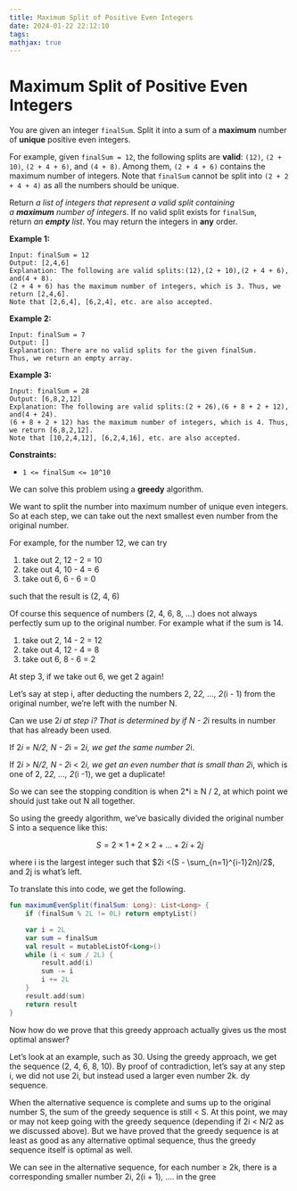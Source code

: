 ```yaml
---
title: Maximum Split of Positive Even Integers
date: 2024-01-22 22:12:10
tags:
mathjax: true
---
```

# Maximum Split of Positive Even Integers

You are given an integer `finalSum`. Split it into a sum of a **maximum** number of **unique** positive even integers.

For example, given `finalSum = 12`, the following splits are **valid**: `(12)`, `(2 + 10)`, `(2 + 4 + 6)`, and `(4 + 8)`. Among them, `(2 + 4 + 6)` contains the maximum number of integers. Note that `finalSum` cannot be split into `(2 + 2 + 4 + 4)` as all the numbers should be unique.

Return *a list of integers that represent a valid split containing a **maximum** number of integers*. If no valid split exists for `finalSum`, return *an **empty** list*. You may return the integers in **any** order.

**Example 1:**

```
Input: finalSum = 12
Output: [2,4,6]
Explanation: The following are valid splits:(12),(2 + 10),(2 + 4 + 6), and(4 + 8).
(2 + 4 + 6) has the maximum number of integers, which is 3. Thus, we return [2,4,6].
Note that [2,6,4], [6,2,4], etc. are also accepted.
```

**Example 2:**

```
Input: finalSum = 7
Output: []
Explanation: There are no valid splits for the given finalSum.
Thus, we return an empty array.
```

**Example 3:**

```
Input: finalSum = 28
Output: [6,8,2,12]
Explanation: The following are valid splits:(2 + 26),(6 + 8 + 2 + 12), and(4 + 24).
(6 + 8 + 2 + 12) has the maximum number of integers, which is 4. Thus, we return [6,8,2,12].
Note that [10,2,4,12], [6,2,4,16], etc. are also accepted.
```

**Constraints:**

- `1 <= finalSum <= 10^10`

We can solve this problem using a **greedy** algorithm.

We want to split the number into maximum number of unique even integers. So at each step, we can take out the next smallest even number from the original number.

For example, for the number 12, we can try

1. take out 2, 12 - 2 = 10
2. take out 4, 10 - 4 = 6
3. take out 6, 6 - 6 = 0

such that the result is (2, 4, 6)

Of course this sequence of numbers (2, 4, 6, 8, …) does not always perfectly sum up to the original number. For example what if the sum is 14.

1. take out 2, 14 - 2 = 12
2. take out 4, 12 - 4 = 8
3. take out 6, 8 - 6 = 2

At step 3, if we take out 6, we get 2 again!

Let’s say at step i, after deducting the numbers 2, 2*2, …, 2*(i - 1) from the original number, we’re left with the number N.

Can we use 2*i at step i? That is determined by if N - 2*i results in number that has already been used.

If 2*i = N/2, N - 2*i = 2*i, we get the same number 2*i.

If 2*i > N/2, N - 2*i < 2*i, we get an even number that is small than 2*i, which is one of 2, 2*2, …, 2*(i -1), we get a duplicate!

So we can see the stopping condition is when 2*i ≥ N / 2, at which point we should just take out N all together.

So using the greedy algorithm, we’ve basically divided the original number S into a sequence like this:

$$
S = 2\times1+2\times2+...+2 i+2j
$$

where i is the largest integer such that $2i <(S - \sum_{n=1}^{i-1}2n)/2$, and 2j is what’s left.

To translate this into code, we get the following.

```kotlin
fun maximumEvenSplit(finalSum: Long): List<Long> {
    if (finalSum % 2L != 0L) return emptyList()

    var i = 2L
    var sum = finalSum
    val result = mutableListOf<Long>()
    while (i < sum / 2L) {
        result.add(i)
        sum -= i
        i += 2L
    }
    result.add(sum)
    return result
}
```

Now how do we prove that this greedy approach actually gives us the most optimal answer?

Let’s look at an example, such as 30. Using the greedy approach, we get the sequence (2, 4, 6, 8, 10). By proof of contradiction, let’s say at any step i, we did not use 2i, but instead used a larger even number 2k.
dy sequence.

When the alternative sequence is complete and sums up to the original number S, the sum of the greedy sequence is still < S. At this point, we may or may not keep going with the greedy sequence (depending if 2i < N/2 as we discussed above). But we have proved that the greedy sequence is at least as good as any alternative optimal sequence, thus the greedy sequence itself is optimal as well.

We can see in the alternative sequence, for each number ≥ 2k, there is a corresponding smaller number 2i, 2(i + 1), …. in the gree
